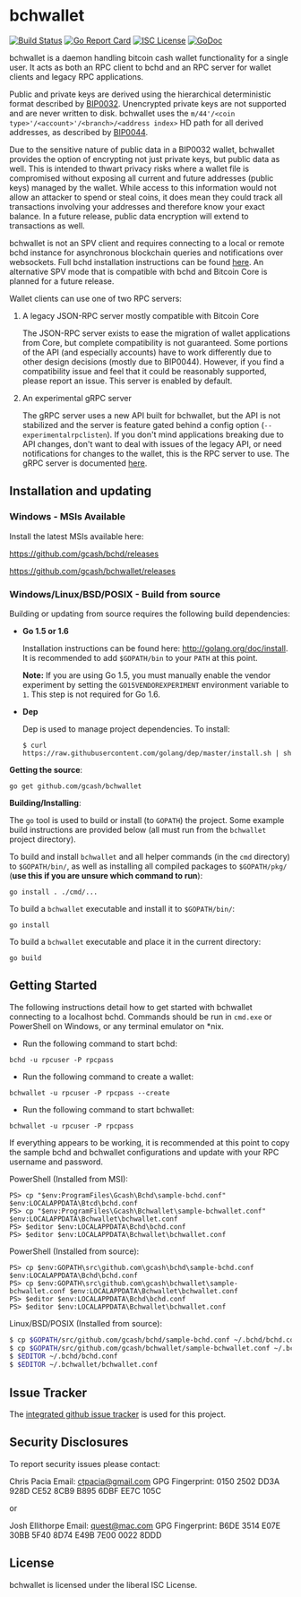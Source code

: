 bchwallet
=========
[![Build Status](https://travis-ci.org/gcash/bchwallet.png?branch=master)](https://travis-ci.org/gcash/bchwallet)
[![Go Report Card](https://goreportcard.com/badge/github.com/gcash/bchwallet)](https://goreportcard.com/report/github.com/gcash/bchwallet)
[![ISC License](http://img.shields.io/badge/license-ISC-blue.svg)](http://copyfree.org)
[![GoDoc](https://img.shields.io/badge/godoc-reference-blue.svg)](http://godoc.org/github.com/gcash/bchwallet)

bchwallet is a daemon handling bitcoin cash wallet functionality for a
single user.  It acts as both an RPC client to bchd and an RPC server
for wallet clients and legacy RPC applications.

Public and private keys are derived using the hierarchical
deterministic format described by
[BIP0032](https://github.com/bitcoin/bips/blob/master/bip-0032.mediawiki).
Unencrypted private keys are not supported and are never written to
disk.  bchwallet uses the
`m/44'/<coin type>'/<account>'/<branch>/<address index>`
HD path for all derived addresses, as described by
[BIP0044](https://github.com/bitcoin/bips/blob/master/bip-0044.mediawiki).

Due to the sensitive nature of public data in a BIP0032 wallet,
bchwallet provides the option of encrypting not just private keys, but
public data as well.  This is intended to thwart privacy risks where a
wallet file is compromised without exposing all current and future
addresses (public keys) managed by the wallet. While access to this
information would not allow an attacker to spend or steal coins, it
does mean they could track all transactions involving your addresses
and therefore know your exact balance.  In a future release, public data
encryption will extend to transactions as well.

bchwallet is not an SPV client and requires connecting to a local or
remote bchd instance for asynchronous blockchain queries and
notifications over websockets.  Full bchd installation instructions
can be found [here](https://github.com/gcash/bchd).  An alternative
SPV mode that is compatible with bchd and Bitcoin Core is planned for
a future release.

Wallet clients can use one of two RPC servers:

  1. A legacy JSON-RPC server mostly compatible with Bitcoin Core

     The JSON-RPC server exists to ease the migration of wallet applications
     from Core, but complete compatibility is not guaranteed.  Some portions of
     the API (and especially accounts) have to work differently due to other
     design decisions (mostly due to BIP0044).  However, if you find a
     compatibility issue and feel that it could be reasonably supported, please
     report an issue.  This server is enabled by default.

  2. An experimental gRPC server

     The gRPC server uses a new API built for bchwallet, but the API is not
     stabilized and the server is feature gated behind a config option
     (`--experimentalrpclisten`).  If you don't mind applications breaking due
     to API changes, don't want to deal with issues of the legacy API, or need
     notifications for changes to the wallet, this is the RPC server to use.
     The gRPC server is documented [here](./rpc/documentation/README.md).

## Installation and updating

### Windows - MSIs Available

Install the latest MSIs available here:

https://github.com/gcash/bchd/releases

https://github.com/gcash/bchwallet/releases

### Windows/Linux/BSD/POSIX - Build from source

Building or updating from source requires the following build dependencies:

- **Go 1.5 or 1.6**

  Installation instructions can be found here: http://golang.org/doc/install.
  It is recommended to add `$GOPATH/bin` to your `PATH` at this point.

  **Note:** If you are using Go 1.5, you must manually enable the vendor
    experiment by setting the `GO15VENDOREXPERIMENT` environment variable to
    `1`.  This step is not required for Go 1.6.

- **Dep**

  Dep is used to manage project dependencies.
  To install:

  `$ curl https://raw.githubusercontent.com/golang/dep/master/install.sh | sh`

**Getting the source**:

```
go get github.com/gcash/bchwallet
```

**Building/Installing**:

The `go` tool is used to build or install (to `GOPATH`) the project.  Some
example build instructions are provided below (all must run from the `bchwallet`
project directory).

To build and install `bchwallet` and all helper commands (in the `cmd`
directory) to `$GOPATH/bin/`, as well as installing all compiled packages to
`$GOPATH/pkg/` (**use this if you are unsure which command to run**):

```
go install . ./cmd/...
```

To build a `bchwallet` executable and install it to `$GOPATH/bin/`:

```
go install
```

To build a `bchwallet` executable and place it in the current directory:

```
go build
```

## Getting Started

The following instructions detail how to get started with bchwallet connecting
to a localhost bchd.  Commands should be run in `cmd.exe` or PowerShell on
Windows, or any terminal emulator on *nix.

- Run the following command to start bchd:

```
bchd -u rpcuser -P rpcpass
```

- Run the following command to create a wallet:

```
bchwallet -u rpcuser -P rpcpass --create
```

- Run the following command to start bchwallet:

```
bchwallet -u rpcuser -P rpcpass
```

If everything appears to be working, it is recommended at this point to
copy the sample bchd and bchwallet configurations and update with your
RPC username and password.

PowerShell (Installed from MSI):
```
PS> cp "$env:ProgramFiles\Gcash\Bchd\sample-bchd.conf" $env:LOCALAPPDATA\Btcd\bchd.conf
PS> cp "$env:ProgramFiles\Gcash\Bchwallet\sample-bchwallet.conf" $env:LOCALAPPDATA\Bchwallet\bchwallet.conf
PS> $editor $env:LOCALAPPDATA\Bchd\bchd.conf
PS> $editor $env:LOCALAPPDATA\Bchwallet\bchwallet.conf
```

PowerShell (Installed from source):
```
PS> cp $env:GOPATH\src\github.com\gcash\bchd\sample-bchd.conf $env:LOCALAPPDATA\Bchd\bchd.conf
PS> cp $env:GOPATH\src\github.com\gcash\bchwallet\sample-bchwallet.conf $env:LOCALAPPDATA\Bchwallet\bchwallet.conf
PS> $editor $env:LOCALAPPDATA\Bchd\bchd.conf
PS> $editor $env:LOCALAPPDATA\Bchwallet\bchwallet.conf
```

Linux/BSD/POSIX (Installed from source):
```bash
$ cp $GOPATH/src/github.com/gcash/bchd/sample-bchd.conf ~/.bchd/bchd.conf
$ cp $GOPATH/src/github.com/gcash/bchwallet/sample-bchwallet.conf ~/.bchwallet/bchwallet.conf
$ $EDITOR ~/.bchd/bchd.conf
$ $EDITOR ~/.bchwallet/bchwallet.conf
```

## Issue Tracker

The [integrated github issue tracker](https://github.com/gcash/bchwallet/issues)
is used for this project.

## Security Disclosures

To report security issues please contact:

Chris Pacia
Email: ctpacia@gmail.com
GPG Fingerprint: 0150 2502 DD3A 928D CE52 8CB9 B895 6DBF EE7C 105C

or

Josh Ellithorpe
Email: quest@mac.com
GPG Fingerprint: B6DE 3514 E07E 30BB 5F40  8D74 E49B 7E00 0022 8DDD 

## License

bchwallet is licensed under the liberal ISC License.
